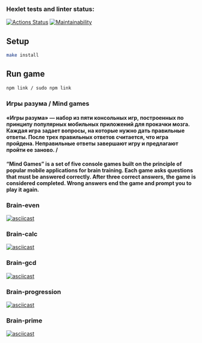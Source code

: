 ### Hexlet tests and linter status:
[![Actions Status](https://github.com/jessdrk/fullstack-javascript-project-44/actions/workflows/hexlet-check.yml/badge.svg)](https://github.com/jessdrk/fullstack-javascript-project-44/actions)
[![Maintainability](https://api.codeclimate.com/v1/badges/44fd417ea19c772c0f12/maintainability)](https://codeclimate.com/github/jessdrk/fullstack-javascript-project-44/maintainability)

## Setup
```bash
make install
```

## Run game
```bash
npm link / sudo npm link
```

### Игры разума / Mind games
#### «Игры разума» — набор из пяти консольных игр, построенных по принципу популярных мобильных приложений для прокачки мозга. Каждая игра задает вопросы, на которые нужно дать правильные ответы. После трех правильных ответов считается, что игра пройдена. Неправильные ответы завершают игру и предлагают пройти ее заново. / 
#### “Mind Games” is a set of five console games built on the principle of popular mobile applications for brain training. Each game asks questions that must be answered correctly. After three correct answers, the game is considered completed. Wrong answers end the game and prompt you to play it again.

### Brain-even
[![asciicast](https://asciinema.org/a/611939.svg)](https://asciinema.org/a/611939)

### Brain-calc
[![asciicast](https://asciinema.org/a/612325.svg)](https://asciinema.org/a/612325)

### Brain-gcd
[![asciicast](https://asciinema.org/a/612720.svg)](https://asciinema.org/a/612720)

### Brain-progression
[![asciicast](https://asciinema.org/a/612339.svg)](https://asciinema.org/a/612339)

### Brain-prime
[![asciicast](https://asciinema.org/a/612397.svg)](https://asciinema.org/a/612397)